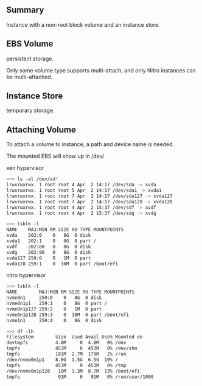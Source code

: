 ## Summary

Instance with a non-root block volume and an instance store.

## EBS Volume

persistent storage.

Only some volume type supports multi-attach, and only Nitro instances can be multi-attached.

## Instance Store

temporary storage.

## Attaching Volume

To attach a volume to instance, a path and device name is needed.

The mounted EBS will show up in /dev/

xen hypervisor
```sh
>>> ls -al /dev/sd*
lrwxrwxrwx. 1 root root 4 Apr  2 14:17 /dev/sda -> xvda
lrwxrwxrwx. 1 root root 5 Apr  2 14:17 /dev/sda1 -> xvda1
lrwxrwxrwx. 1 root root 7 Apr  2 14:17 /dev/sda127 -> xvda127
lrwxrwxrwx. 1 root root 7 Apr  2 14:17 /dev/sda128 -> xvda128
lrwxrwxrwx. 1 root root 4 Apr  2 15:37 /dev/sdf -> xvdf
lrwxrwxrwx. 1 root root 4 Apr  2 15:37 /dev/sdg -> xvdg

>>> lsblk -l
NAME    MAJ:MIN RM SIZE RO TYPE MOUNTPOINTS
xvda    202:0    0   8G  0 disk 
xvda1   202:1    0   8G  0 part /
xvdf    202:80   0   8G  0 disk 
xvdg    202:96   0   8G  0 disk 
xvda127 259:0    0   1M  0 part 
xvda128 259:1    0  10M  0 part /boot/efi
```

nitro hypervisor
```sh
>>> lsblk -l
NAME        MAJ:MIN RM SIZE RO TYPE MOUNTPOINTS
nvme0n1     259:0    0   8G  0 disk 
nvme0n1p1   259:1    0   8G  0 part /
nvme0n1p127 259:2    0   1M  0 part 
nvme0n1p128 259:3    0  10M  0 part /boot/efi
nvme1n1     259:4    0   8G  0 disk

>>> df -lh
Filesystem        Size  Used Avail Use% Mounted on
devtmpfs          4.0M     0  4.0M   0% /dev
tmpfs             453M     0  453M   0% /dev/shm
tmpfs             181M  2.7M  179M   2% /run
/dev/nvme0n1p1    8.0G  1.5G  6.5G  19% /
tmpfs             453M     0  453M   0% /tmp
/dev/nvme0n1p128   10M  1.3M  8.7M  13% /boot/efi
tmpfs              91M     0   91M   0% /run/user/1000
```
